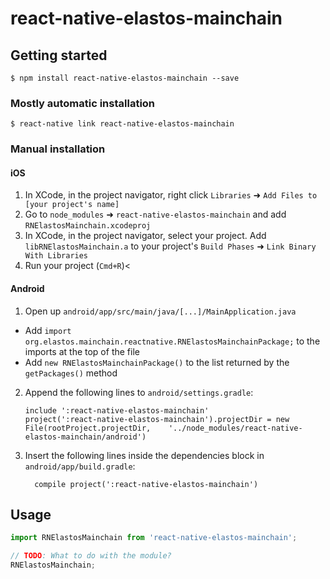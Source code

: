 # react-native-elastos-mainchain

## Getting started

`$ npm install react-native-elastos-mainchain --save`

### Mostly automatic installation

`$ react-native link react-native-elastos-mainchain`

### Manual installation


#### iOS

1. In XCode, in the project navigator, right click `Libraries` ➜ `Add Files to [your project's name]`
2. Go to `node_modules` ➜ `react-native-elastos-mainchain` and add `RNElastosMainchain.xcodeproj`
3. In XCode, in the project navigator, select your project. Add `libRNElastosMainchain.a` to your project's `Build Phases` ➜ `Link Binary With Libraries`
4. Run your project (`Cmd+R`)<

#### Android

1. Open up `android/app/src/main/java/[...]/MainApplication.java`
  - Add `import org.elastos.mainchain.reactnative.RNElastosMainchainPackage;` to the imports at the top of the file
  - Add `new RNElastosMainchainPackage()` to the list returned by the `getPackages()` method
2. Append the following lines to `android/settings.gradle`:
  	```
  	include ':react-native-elastos-mainchain'
  	project(':react-native-elastos-mainchain').projectDir = new File(rootProject.projectDir, 	'../node_modules/react-native-elastos-mainchain/android')
  	```
3. Insert the following lines inside the dependencies block in `android/app/build.gradle`:
  	```
      compile project(':react-native-elastos-mainchain')
  	```


## Usage
```javascript
import RNElastosMainchain from 'react-native-elastos-mainchain';

// TODO: What to do with the module?
RNElastosMainchain;
```
  